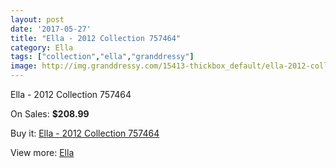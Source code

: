 ```yaml
---
layout: post
date: '2017-05-27'
title: "Ella - 2012 Collection 757464"
category: Ella
tags: ["collection","ella","granddressy"]
image: http://img.granddressy.com/15413-thickbox_default/ella-2012-collection-757464.jpg
---
```

Ella - 2012 Collection 757464

On Sales: **$208.99**
<a href="https://www.granddressy.com/en/ella/14442-ella-2012-collection-757464.html"><amp-img layout="responsive" width="600" height="600" src="//img.granddressy.com/15413-thickbox_default/ella-2012-collection-757464.jpg" alt="Ella - 2012 Collection 757464 0" /></a>

Buy it: [Ella - 2012 Collection 757464](https://www.granddressy.com/en/ella/14442-ella-2012-collection-757464.html "Ella - 2012 Collection 757464")

View more: [Ella](https://www.granddressy.com/en/337-ella "Ella")